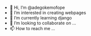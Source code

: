 - 👋 Hi, I’m @adegokemofope
- 👀 I’m interested in creating webpages
- 🌱 I’m currently learning django
- 💞️ I’m looking to collaborate on ...
- 📫 How to reach me ...

<!---
adegokemofope/adegokemofope is a ✨ special ✨ repository because its `README.md` (this file) appears on your GitHub profile.
You can click the Preview link to take a look at your changes.
--->
